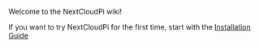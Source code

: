 Welcome to the NextCloudPi wiki!

If you want to try NextCloudPi for the first time, start with the [Installation Guide](https://github.com/nextcloud/nextcloudpi/wiki/How-to-install-NextCloudPi-on-a-Raspberry-Pi)